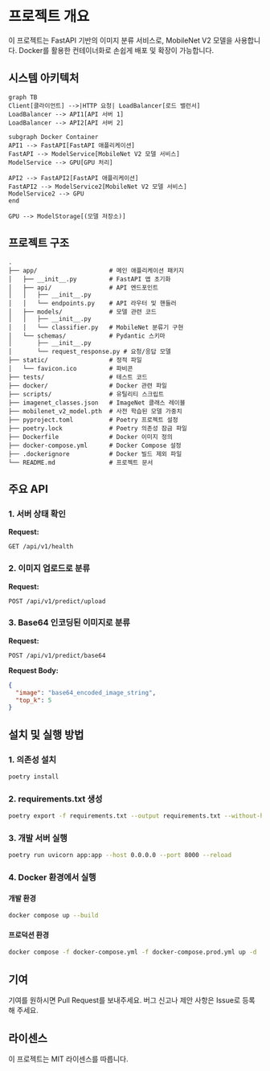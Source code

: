 # 프로젝트 개요
이 프로젝트는 FastAPI 기반의 이미지 분류 서비스로, MobileNet V2 모델을 사용합니다. Docker를 활용한 컨테이너화로 손쉽게 배포 및 확장이 가능합니다.

## 시스템 아키텍처
```mermaid
graph TB
Client[클라이언트] -->|HTTP 요청| LoadBalancer[로드 밸런서]
LoadBalancer --> API1[API 서버 1]
LoadBalancer --> API2[API 서버 2]

subgraph Docker Container
API1 --> FastAPI[FastAPI 애플리케이션]
FastAPI --> ModelService[MobileNet V2 모델 서비스]
ModelService --> GPU[GPU 처리]

API2 --> FastAPI2[FastAPI 애플리케이션]
FastAPI2 --> ModelService2[MobileNet V2 모델 서비스]
ModelService2 --> GPU
end

GPU --> ModelStorage[(모델 저장소)]
```

## 프로젝트 구조
```
.
├── app/                    # 메인 애플리케이션 패키지
│   ├── __init__.py         # FastAPI 앱 초기화
│   ├── api/                # API 엔드포인트
│   │   ├── __init__.py
│   │   └── endpoints.py    # API 라우터 및 핸들러
│   ├── models/             # 모델 관련 코드
│   │   ├── __init__.py
│   │   └── classifier.py   # MobileNet 분류기 구현
│   └── schemas/            # Pydantic 스키마
│       ├── __init__.py
│       └── request_response.py # 요청/응답 모델
├── static/                 # 정적 파일
│   └── favicon.ico         # 파비콘
├── tests/                  # 테스트 코드
├── docker/                 # Docker 관련 파일
├── scripts/                # 유틸리티 스크립트
├── imagenet_classes.json   # ImageNet 클래스 레이블
├── mobilenet_v2_model.pth  # 사전 학습된 모델 가중치
├── pyproject.toml          # Poetry 프로젝트 설정
├── poetry.lock             # Poetry 의존성 잠금 파일
├── Dockerfile              # Docker 이미지 정의
├── docker-compose.yml      # Docker Compose 설정
├── .dockerignore           # Docker 빌드 제외 파일
└── README.md               # 프로젝트 문서
```

## 주요 API

### 1. 서버 상태 확인
**Request:**
```http
GET /api/v1/health
```

### 2. 이미지 업로드로 분류
**Request:**
```http
POST /api/v1/predict/upload
```

### 3. Base64 인코딩된 이미지로 분류
**Request:**
```http
POST /api/v1/predict/base64
```
**Request Body:**
```json
{
  "image": "base64_encoded_image_string",
  "top_k": 5
}
```

## 설치 및 실행 방법

### 1. 의존성 설치
```bash
poetry install
```

### 2. requirements.txt 생성
```bash
poetry export -f requirements.txt --output requirements.txt --without-hashes
```

### 3. 개발 서버 실행
```bash
poetry run uvicorn app:app --host 0.0.0.0 --port 8000 --reload
```

### 4. Docker 환경에서 실행

#### 개발 환경
```bash
docker compose up --build
```

#### 프로덕션 환경
```bash
docker compose -f docker-compose.yml -f docker-compose.prod.yml up -d
```

## 기여
기여를 원하시면 Pull Request를 보내주세요. 버그 신고나 제안 사항은 Issue로 등록해 주세요.

## 라이센스
이 프로젝트는 MIT 라이센스를 따릅니다.


